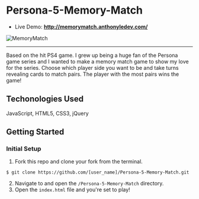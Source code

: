 # Persona-5-Memory-Match
* Live Demo: __http://memorymatch.anthonyledev.com/__

![MemoryMatch](images/how_to.gif)
<hr/>
Based on the hit PS4 game. I grew up being a huge fan of the Persona game series and I wanted to make a memory match game to show my love for the series. Choose which player side you want to be and take turns revealing cards to match pairs. The player with the most pairs wins the game!

## Techonologies Used

JavaScript, HTML5, CSS3, jQuery

## Getting Started
### Initial Setup
1. Fork this repo and clone your fork from the terminal.
```
$ git clone https://github.com/[user_name]/Persona-5-Memory-Match.git
```
2. Navigate to and open the ```/Persona-5-Memory-Match``` directory.
3. Open the ```index.html``` file and you're set to play!

